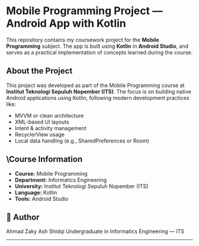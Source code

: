 # Mobile Programming Project — Android App with Kotlin

This repository contains my coursework project for the **Mobile Programming** subject. The app is built using **Kotlin** in **Android Studio**, and serves as a practical implementation of concepts learned during the course.

## About the Project

This project was developed as part of the Mobile Programming course at **Institut Teknologi Sepuluh Nopember (ITS)**. The focus is on building native Android applications using Kotlin, following modern development practices like:

* MVVM or clean architecture
* XML-based UI layouts
* Intent & activity management
* RecyclerView usage
* Local data handling (e.g., SharedPreferences or Room)

## \Course Information

* **Course:** Mobile Programming
* **Department:** Informatics Engineering
* **University:** Institut Teknologi Sepuluh Nopember (ITS)
* **Language:** Kotlin
* **Tools:** Android Studio

## 👤 Author

Ahmad Zaky Ash Shidqi
Undergraduate in Informatics Engineering — ITS

---

